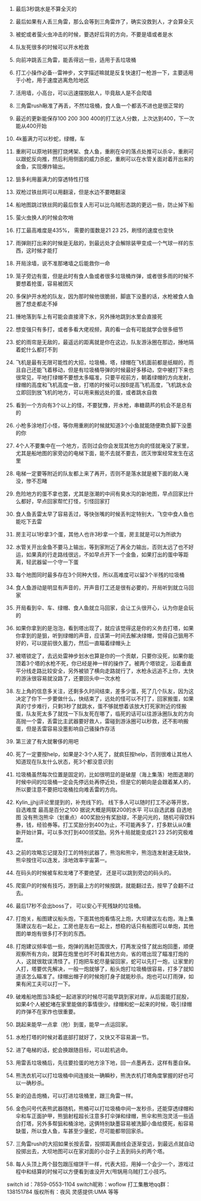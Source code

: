 1. 最后3秒跳水是不算全灭的

2. 最后如果有人丢三角雷，那么会等到三角雷炸了，确实没救到人，才会算全灭

3. 被蛇或者萤火虫冲击的时候，要选好后背的方向，不要是墙或者是水

4. 队友死很多的时候可以开水枪救

5. 向前冲跳丢三角雷，能丢得远一些，适用于丢垃圾桶

6. 打工小操作必备--雷神步，文字描述嘛就是反复快速打一枪游一下，主要适用于小枪，用于速度逃离危险地区

7. 活用墙，小高台，可以迅速摆脱敌人，毕竟敌人是不会爬墙

8. 三角雷rush瞅准了再丢，不然垃圾桶，食人鱼一个都丢不进也是很正常的

9. 最近的更新能保存100 200 300 400的打工达人分数，上次达到400，下一次能从400开始

10. 4k蓄满力可以秒蛇，绿帽，车

11. 重刷可以原地转圈打烧烤架、食人鱼，重刷在伞的落点处推可以杀伞，重刷可以跟蛇反向推，然后利用侧面的威力杀蛇，重刷可以在水管关面对着开出来的金鱼，实现爆炸输出。

11. 狙多利用蓄满力的穿透特性打怪

12. 双枪过铁丝网可以用翻滚，但是水边不要瞎翻滚

13. 船地图跳过铁丝网的最后恢复人形可以比乌贼形态跳的更远一些，防止掉下船

14. 萤火虫换人的时候会吹哨

15. 打工最高难度是435%， 需要的蛋数是21 23 25，刷怪的速度也变快

16. 雨弹刚打出来的时候是无敌的，到最远处才会解除装甲变成一个气球一样的东西，这时候才能打

17. 开局涂墙，说不准那堵墙之后能救你一命

18. 笼子旁边有蛋，但是此时有食人鱼或者很多垃圾桶炸弹，或者很多雨的时候不要想着抢蛋，容易被团灭

19. 多保护开水枪的队友，因为那时候他很脆弱，脚底下没墨的话，水枪被食人鱼圈了想走都走不掉

20. 捶地落到车上有可能会直接滑下水，另外捶地跳到水里会直接死

21. 想变强只有多打，或者多看大佬视频，真的看一会有可能就学会很多细节

22. 蛇的雨帘是无敌的，最遥远的距离就是你在这边，队友游泳圈在那边，捶地隔着蛇什么都打不到

23. 飞机是最有无限可能性的大招，垃圾桶，塔，绿帽在飞机面前都是纸糊的，而且自己还能飞着移动，但是有垃圾桶导弹的时候最好多移动，空中被打下来也很常见，平地打绿帽不要想太多瞄准，只要平视前方，朝着绿帽的方向发射，绿帽的高度和飞机高度一致，打塔的时候可以按B提高飞机高度，飞机跳水会立即回到放飞机的地方，可以用来搬远处的蛋，或者跳水自救

24. 看到一个方向有3个以上的怪，不要犹豫，开水枪，串糖葫芦的机会不是总有的

25. 小枪多涂地打小怪，等你用重刷的时候就知道3个小鱼就能随便欺负脚下没墨的你

26. 4个人不要集中在一个地方，否则过会你会发现其他方向的怪就淹没了家里，尤其是船地图的家旁边的电梯下面，能不去就不要去，团灭惨案经常发生在这里

27. 电梯一定要等附近的队友都上来了再开，否则不是落水就是被下面的敌人淹没，惨不忍睹

28. 危险地方的蛋不拿也罢，尤其是涨潮的中间有臭水沟的新地图，早点回家比什么都好，早点回家帮忙打怪，引怪回家打

29. 食人鱼丢雷太早了容易丢过，等快张嘴的时候丢判定特别大，飞空中食人鱼也能吃下去雷

30. 房主可以1秒拿3个蛋，其他人也许3秒拿一个蛋，房主就是可以为所欲为

31. 水管关开出金鱼不要马上输出，等到家附近了再全力输出，否则太远了也不好运，如果真的行走路线很远，不如早点开下一个金鱼，如果打出的蛋中等距离，轻武器留一个守一下蛋

32. 每个地图同时最多存在3个同种大怪，所以高难度可以留3个半残的垃圾桶

33. 食人鱼游动是明显有声音的，开声音打工还是很有必要的，开局听到就立马回家

34. 开局看到伞、车、绿帽、食人鱼就立马回家，会让工头很开心，认为你是会玩的

35. 如果你拿到的是泡泡，看到塔出现了，就应该觉得这是你的义务去打塔，如果你拿到的是狙，听到绿帽的声音，应该第一时间去解决绿帽，觉得自己狙用不好的，可以提前很久蓄力，然后一直瞄着绿帽头上

36. 被塔锁定了，去远处雷神步划水也算是你的一个贡献，只要你没死，如果你能顶着3个塔的水枪不死，你已经是神一样的操作了。被两个塔锁定，沿着垂直平分线走路比较安全，另外被锁了横向走路就行了，水枪永远追不上你，太快的游泳很容易就没路了，还要回头中一次水枪

37. 左上角的信息多关注，还剩多久时间结束，差多少蛋，死了几个队友，因为这决定了你下一步要做什么，快结束了，远处的怪可以不打了，回家搬蛋，如果真的寸步难行，只剩3秒了就跳水，蛋不够就想着该放大打死家附近的怪搬蛋，队友死太多了就找一下队友死在哪了，临死的话可以往游泳圈队友的方向高抛一个雷，丢雷比主武器要好救人，雷碰到游泳圈可以秒救，还不影响搬蛋，但是丢雷容易没墨影响自己骚操作存活

38. 第三波了有大就奢侈的用吧

39. 死了一定要按help，如果是2-3个人死了，就疯狂按help，否则很难让其他人知道现在队友什么状态，死3个都没意识到

40. 垃圾桶虽然每次位置是固定的，比如很明显的是破屋（海上集落）地图退潮的时候中间的垃圾桶一定会先停远处再停近处，但是它的朝向是会跟着某人的，所以要注意不要把垃圾桶拉向难丢雷的方向。

41. Kylin_jjhjj评论里提到的，补充线下的。 线下多人可以随时打工不必等开放，自选难度 最高是百分之100 据说大概是网联200的水平 可以自选武器 自选地图 没有熊泡熊伞（划重点）400奖励分有奖励球，不是闪光的，随机可得饮料券，钱，经验券等。打工奖励分到400为止，不可能再多了，打多默认从0重新开始计算。可以多次打到400领奖励。另外十局就能变成21 23 25的究极难度。

42. 之前的攻略忘记提及打工的特别武器了，熊泡和熊伞，熊泡连发射速无敌快，熊伞按住可以连发，涂地效率宇宙第一。

43. 在码头的时候被车和龙堵了不要绝望， 还是可以跳到旁边的码头的。

44. 爬窗户的时候有技巧，游到最上方的时候按跳，就能翻过去，按早了会翻不过去。

45. 最后17秒不会出boss了， 可以安心干死残缺的垃圾桶。

46. 打炮关，船图建议船头炮，下面其他炮看情况上炮，大坝建议左右炮，海上集落建议左右一起上，工房也是左右一起上，想稳的话只有船图可以单炮，其他图的单炮有很多打不到的东西。

47. 打炮建议频率低一些，炮弹的溅射范围很大，打两发没怪了就出炮回墨，顺便观察所有方向，就算在炮里也时不时看其他方向，省的塔出现了瞄准打炮的人，这就很耽误清怪了。打炮把车蛇尽量留回家，蛇可以先打一炮，让家里的人打，塔要优先解决，一般一炮就够了，船头炮打垃圾桶很容易，打多了就知道该怎么瞄准了。绿帽出帽子的时候炮打身子就能秒杀。炮也可以打雨弹，如果有闲工夫可以打一下。

48. 破难船地图当3条蛇一起进家的时候尽可能早跳到家对岸，从后面能打屁股，如果4个人被蛇堵在家里能做的事情很少。绿帽和蛇一起来的时候，吸引绿帽的炸弹不在家炸也很重要。

49. 跳起来能早一点拿（抢）到蛋，能早一点运回家。

50. 水枪打塔的时候对着底部打就好了，又快又不容易漏一节。

51. 进了电梯的话，蛇会换跟随目标，可以趁机逃命。

52. 用雷丢垃圾桶后，先往要捡蛋的地方涂下地，回一点墨再去，这样有墨自保。

53. 熊洗衣机可以打垃圾桶中间连接处一确瞬秒，熊洗衣机打塔角度掌握的好也可以一确秒杀。

54. 新的迫击炮桶，可以打进垃圾桶里，跟三角雷一样。

55. 金色问号代表熊武器随机，熊桶可以打垃圾桶中间一发秒杀，还能穿透绿帽和伞和车正面护甲，熊狙射程超长注意多打伞弹和绿帽，熊伞和熊泡灵活一些适合打塔，另外多帮狙和桶涂地，这俩特别缺墨容易被洗脚小鱼给摸死，船容易缺蛋，所以食人鱼，车甚至少量蛇，尽可能都带回家杀 ​​​​。

56. 三角雷rush的大招如果长按丢雷，投掷距离曲线会逐渐变远，到最远点就自动投掷出去，大坝地图可以在家对面的小台子上丢到码头的两个塔。

57. 每人头顶上两个鼓包跟压缩饼干一样，代表大招，用掉一个会少一个，游戏过程中和结算的时候可以方便看到谁没开大(甩锅用乌贼打工小技巧。

switch id：7859-0553-1104
switch昵称：woflow
打工集散地qq群：138151784
版权所有：夜风
灵感提供:UMA 等等
